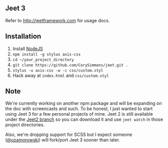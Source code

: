 Jeet 3
---

Refer to http://jeetframework.com for usage docs.

Installation
---

1. Install [NodeJS](http://nodejs.org)
1. `npm install -g stylus axis-css`
1. `cd ~/your_project_directory`
1. `git clone https://github.com/CorySimmons/jeet.git .`
1. `stylus -u axis-css -w -c css/custom.styl`
1. Hack away at `index.html` and `css/custom.styl`

Note
---

We're currently working on another npm package and will be expanding on the doc with screencasts and such. To be honest, I just wanted to start using Jeet 3 for a few personal projects of mine. Jeet 2 is still available under the [Jeet2 branch](https://github.com/CorySimmons/jeet/tree/jeet2) so you can download it and use `jeet watch` in those project directories.

Also, we're dropping support for SCSS but I expect someone ([@ozamorowski](https://github.com/ozamorowski)) will fork/port Jeet 3 sooner than later.
